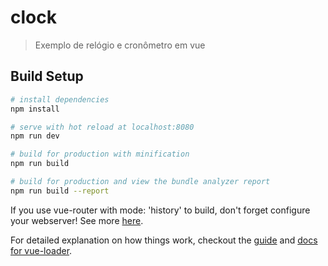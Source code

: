 # clock

> Exemplo de relógio e cronômetro em vue

## Build Setup

``` bash
# install dependencies
npm install

# serve with hot reload at localhost:8080
npm run dev

# build for production with minification
npm run build

# build for production and view the bundle analyzer report
npm run build --report
```
If you use vue-router with mode: 'history' to build, don't forget configure your webserver! See more [here](https://router.vuejs.org/en/essentials/history-mode.html).

For detailed explanation on how things work, checkout the [guide](http://vuejs-templates.github.io/webpack/) and [docs for vue-loader](http://vuejs.github.io/vue-loader).
